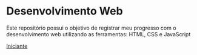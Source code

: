 # Desenvolvimento Web

Este repositório possui o objetivo de registrar meu progresso com o desenvolvimento web
utilizando as ferramentas: HTML, CSS e JavaScript

[Iniciante](Pedroffda/Desenvolvimento-Web)
